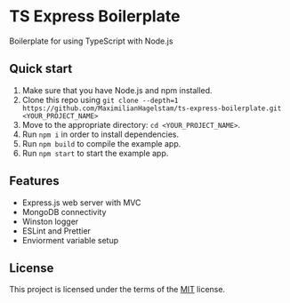 # TS Express Boilerplate

Boilerplate for using TypeScript with Node.js

## Quick start

1.  Make sure that you have Node.js and npm installed.
2.  Clone this repo using `git clone --depth=1 https://github.com/MaximilianHagelstam/ts-express-boilerplate.git <YOUR_PROJECT_NAME>`
3.  Move to the appropriate directory: `cd <YOUR_PROJECT_NAME>`.
4.  Run `npm i` in order to install dependencies.
5.  Run `npm build` to compile the example app.
6.  Run `npm start` to start the example app.

## Features

- Express.js web server with MVC
- MongoDB connectivity
- Winston logger
- ESLint and Prettier
- Enviorment variable setup

## License

This project is licensed under the terms of the [MIT](https://choosealicense.com/licenses/mit/) license.
